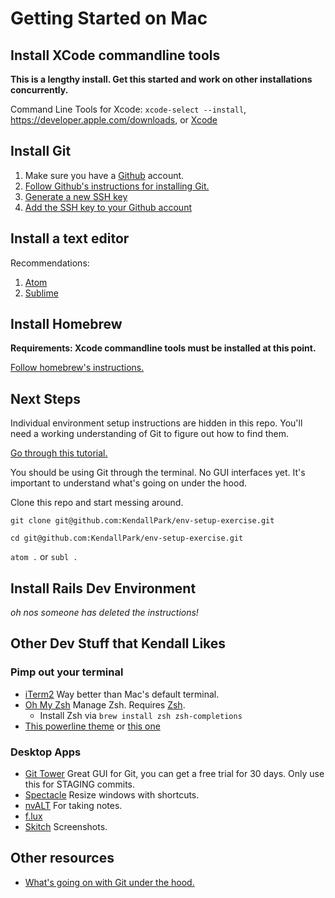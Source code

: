 # Getting Started on Mac
## Install XCode commandline tools
**This is a lengthy install. Get this started and work on other installations concurrently.**

Command Line Tools for Xcode: `xcode-select --install`, https://developer.apple.com/downloads, or [Xcode](https://itunes.apple.com/us/app/xcode/id497799835)

## Install Git
1. Make sure you have a [Github](http://github.com) account.
2. [Follow Github's instructions for installing Git.](https://help.github.com/articles/set-up-git/)
3. [Generate a new SSH key](https://help.github.com/articles/generating-a-new-ssh-key-and-adding-it-to-the-ssh-agent/)
4. [Add the SSH key to your Github account](https://help.github.com/articles/adding-a-new-ssh-key-to-your-github-account/)

## Install a text editor
Recommendations:

1. [Atom](https://atom.io/)
2. [Sublime](https://www.sublimetext.com/3)

## Install Homebrew
**Requirements: Xcode commandline tools must be installed at this point.**

[Follow homebrew's instructions.](http://brew.sh/)

## Next Steps
Individual environment setup instructions are hidden in this repo. You'll need a working understanding of Git to figure out how to find them.

[Go through this tutorial.](https://try.github.io/levels/1/challenges/1)

You should be using Git through the terminal. No GUI interfaces yet. It's important to understand what's going on under the hood.

Clone this repo and start messing around.

`git clone git@github.com:KendallPark/env-setup-exercise.git`

`cd git@github.com:KendallPark/env-setup-exercise.git`

`atom .` or `subl .`

## Install Rails Dev Environment
*oh nos someone has deleted the instructions!*

## Other Dev Stuff that Kendall Likes
### Pimp out your terminal
- [iTerm2](http://www.iterm2.com/) Way better than Mac's default terminal.
- [Oh My Zsh](https://github.com/robbyrussell/oh-my-zsh) Manage Zsh. Requires [Zsh](https://github.com/robbyrussell/oh-my-zsh/wiki/Installing-ZSH).
  - Install Zsh via `brew install zsh zsh-completions`
- [This powerline theme](https://github.com/bhilburn/powerlevel9k) or [this one](https://github.com/jeremyFreeAgent/oh-my-zsh-powerline-theme)

### Desktop Apps
- [Git Tower](http://www.iterm2.com/) Great GUI for Git, you can get a free trial for 30 days. Only use this for STAGING commits.
- [Spectacle](https://www.spectacleapp.com/) Resize windows with shortcuts.
- [nvALT](http://brettterpstra.com/projects/nvalt/) For taking notes.
- [f.lux](https://justgetflux.com/)
- [Skitch](https://evernote.com/skitch/) Screenshots.

## Other resources
- [What's going on with Git under the hood.](http://wildlyinaccurate.com/a-hackers-guide-to-git/)
